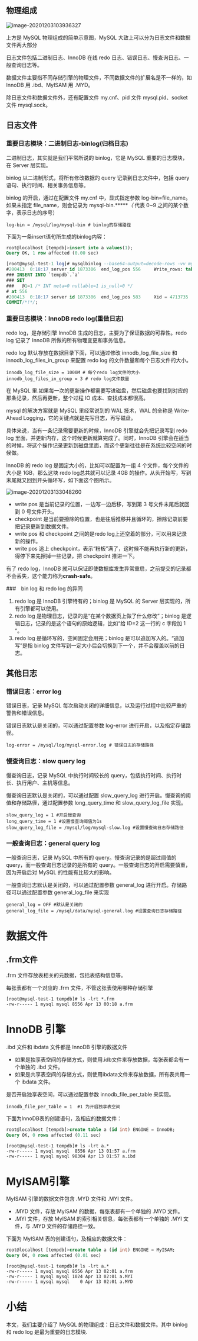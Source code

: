 ## 物理组成

![image-20201203103936327](Mysql_03Mysql的物理组成-日志文件和数据文件/image-20201203103936327.png)

上方是 MySQL 物理组成的简单示意图，MySQL 大致上可以分为日志文件和数据文件两大部分

日志文件包括二进制日志、InnoDB 在线 redo 日志、错误日志、慢查询日志、一般查询日志等。

数据文件主要指不同存储引擎的物理文件，不同数据文件的扩展名是不一样的，如 InnoDB 用 .ibd、MyISAM 用 .MYD。

除日志文件和数据文件外，还有配置文件 my.cnf、pid 文件 mysql.pid、socket 文件 mysql.sock。

## 日志文件

### 重要日志模块：二进制日志-binlog(归档日志)

二进制日志，其实就是我们平常所说的 binlog，它是 MySQL 重要的日志模块，在 Server 层实现。

binlog 以二进制形式，将所有修改数据的 query 记录到日志文件中，包括 query 语句、执行时间、相关事务信息等。

binlog 的开启，通过在配置文件 my.cnf 中，显式指定参数 log-bin=file_name。如果未指定 file_name，则会记录为 mysql-bin.******（* 代表 0~9 之间的某个数字，表示日志的序号）

```shell
log-bin = /mysql/log/mysql-bin # binlog的存储路径
```

下面为一条insert语句所生成的binlog内容：

```sql
root@localhost [tempdb]>insert into a values(1);
Query OK, 1 row affected (0.00 sec)
```

```sql
[root@mysql-test-1 log]# mysqlbinlog --base64-output=decode-rows -vv mysql-bin.000017
#200413  0:18:17 server id 1873306  end_log_pos 556 	Write_rows: table id 280 flags: STMT_END_F
### INSERT INTO `tempdb`.`a`
### SET
###   @1=1 /* INT meta=0 nullable=1 is_null=0 */
# at 556
#200413  0:18:17 server id 1873306  end_log_pos 583 	Xid = 4713735
COMMIT/*!*/;
```

### 重要日志模块：InnoDB redo log(重做日志)

redo log，是存储引擎 InnoDB 生成的日志，主要为了保证数据的可靠性。redo log 记录了 InnoDB 所做的所有物理变更和事务信息。

redo log 默认存放在数据目录下面，可以通过修改 innodb_log_file_size 和 innodb_log_files_in_group 来配置 redo log 的文件数量和每个日志文件的大小。

```shell
innodb_log_file_size = 1000M # 每个redo log文件的大小
innodb_log_files_in_group = 3 # redo log文件数量
```

在 MySQL 里.如果每一次的更新操作都需要写进磁盘，然后磁盘也要找到对应的那条记录，然后再更新，整个过程 IO 成本、查找成本都很高。

mysql 的解决方案就是 MySQL 里经常说到的 WAL 技术，WAL 的全称是 Write-Ahead Logging，它的关键点就是先写日志，再写磁盘。

具体来说，当有一条记录需要更新的时候，InnoDB 引擎就会先把记录写到 redo log 里面，并更新内存，这个时候更新就算完成了。同时，InnoDB 引擎会在适当的时候，将这个操作记录更新到磁盘里面，而这个更新往往是在系统比较空闲的时候做。

InnoDB 的 redo log 是固定大小的，比如可以配置为一组 4 个文件，每个文件的大小是 1GB，那么这块 redo log总共就可以记录 4GB 的操作。从头开始写，写到末尾就又回到开头循环写，如下面这个图所示。

![image-20201203133048260](Mysql_03Mysql的物理组成-日志文件和数据文件/image-20201203133048260.png)

- write pos 是当前记录的位置，一边写一边后移，写到第 3 号文件末尾后就回到 0 号文件开头。
- checkpoint 是当前要擦除的位置，也是往后推移并且循环的，擦除记录前要把记录更新到数据文件。
- write pos 和 checkpoint 之间的是redo log上还空着的部分，可以用来记录新的操作。
- write pos 追上 checkpoint，表示“粉板”满了，这时候不能再执行新的更新，得停下来先擦掉一些记录，把 checkpoint 推进一下。

有了 redo log，InnoDB 就可以保证即使数据库发生异常重启，之前提交的记录都不会丢失，这个能力称为**crash-safe**。

###　bin log 和 redo log 的异同

1. redo log 是 InnoDB 引擎特有的；binlog 是 MySQL 的 Server 层实现的，所有引擎都可以使用。
2. redo log 是物理日志，记录的是“在某个数据页上做了什么修改”；binlog 是逻辑日志，记录的是这个语句的原始逻辑，比如“给 ID=2 这一行的 c 字段加 1 ”。
3. redo log 是循环写的，空间固定会用完；binlog 是可以追加写入的。“追加写”是指 binlog 文件写到一定大小后会切换到下一个，并不会覆盖以前的日志。

## 其他日志

### 错误日志：error log

错误日志，记录 MySQL 每次启动关闭的详细信息，以及运行过程中比较严重的警告和错误信息。

错误日志默认是关闭的，可以通过配置参数 log-error 进行开启，以及指定存储路径。

```shell
log-error = /mysql/log/mysql-error.log # 错误日志的存储路径
```

### 慢查询日志：slow query log

慢查询日志，记录 MySQL 中执行时间较长的 query，包括执行时间、执行时长、执行用户、主机等信息。

慢查询日志默认是关闭的，可以通过配置 slow_query_log 进行开启。慢查询的阈值和存储路径，通过配置参数 long_query_time 和 slow_query_log_file 实现。

```shell
slow_query_log = 1 #开启慢查询
long_query_time = 1 #设置慢查询阈值为1s
slow_query_log_file = /mysql/log/mysql-slow.log #设置慢查询日志存储路径
```

### 一般查询日志：general query log

一般查询日志，记录 MySQL 中所有的 query。慢查询记录的是超过阈值的 query，而一般查询日志记录的是所有的 query。一般查询日志的开启需要慎重，因为开启后对 MySQL 的性能有比较大的影响。

一般查询日志默认是关闭的，可以通过配置参数 general_log 进行开启。存储路径可以通过配置参数 general_log_file 来实现

```shell
general_log = OFF #默认是关闭的
general_log_file = /mysql/data/mysql-general.log #设置查询日志存储路径
```

#  数据文件

## .frm文件

.frm 文件存放表相关的元数据，包括表结构信息等。

每张表都有一个对应的 .frm 文件，不管这张表使用哪种存储引擎

```shell
[root@mysql-test-1 tempdb]# ls -lrt *.frm
-rw-r----- 1 mysql mysql 8556 Apr 13 00:18 a.frm
```

# InnoDB 引擎

.ibd 文件和 ibdata 文件都是 InnoDB 引擎的数据文件

- 如果是独享表空间的存储方式，则使用.idb文件来存放数据，每张表都会有一个单独的 .ibd 文件。
- 如果是共享表空间的存储方式，则使用ibdata文件来存放数据，所有表共用一个 ibdata 文件。

 是否开启独享表空间，可以通过配置参数 innodb_file_per_table 来实现。

```shell
innodb_file_per_table = 1  #1 为开启独享表空间
```

下面为InnoDB表的创建语句，及相应的数据文件：

```sql
root@localhost [tempdb]>create table a (id int) ENGINE = InnoDB;
Query OK, 0 rows affected (0.11 sec)
```

```shell
[root@mysql-test-1 tempdb]# ls -lrt a.*
-rw-r----- 1 mysql mysql  8556 Apr 13 01:57 a.frm
-rw-r----- 1 mysql mysql 98304 Apr 13 01:57 a.ibd
```

# MyISAM引擎

MyISAM 引擎的数据文件包含 .MYD 文件和 .MYI 文件。

- .MYD 文件，存放 MyISAM 的数据，每张表都有一个单独的 .MYD 文件。
- .MYI 文件，存放 MyISAM 的索引相关信息，每张表都有一个单独的 .MYI 文件，与 .MYD 文件的存储路径一致。

下面为 MyISAM 表的创建语句，及相应的数据文件：

```sql
root@localhost [tempdb]>create table a (id int) ENGINE = MyISAM;
Query OK, 0 rows affected (0.01 sec)
```

```shell
[root@mysql-test-1 tempdb]# ls -lrt a.*
-rw-r----- 1 mysql mysql 8556 Apr 13 02:01 a.frm
-rw-r----- 1 mysql mysql 1024 Apr 13 02:01 a.MYI
-rw-r----- 1 mysql mysql    0 Apr 13 02:01 a.MYD
```

# 小结

本文，我们主要介绍了 MySQL 的物理组成：日志文件和数据文件。其中 binlog 和 redo log 是最为重要的日志模块.